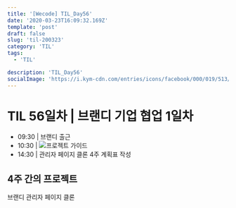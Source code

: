 ```yaml
---
title: '[Wecode] TIL_Day56'
date: '2020-03-23T16:09:32.169Z'
template: 'post'
draft: false
slug: 'til-200323'
category: 'TIL'
tags:
  - 'TIL'

description: 'TIL_Day56'
socialImage: 'https://i.kym-cdn.com/entries/icons/facebook/000/019/513/til.jpg'
---
```


# TIL 56일차 | 브랜디 기업 협업 1일차

- 09:30 | 브랜디 출근
- 10:30 | ![프로젝트 가이드](https://www.notion.so/dansjkim/9803acdafa0e4966b043d9d466fbbde5)
- 14:30 | 관리자 페이지 클론 4주 계획표 작성

## 4주 간의 프로젝트

브랜디 관리자 페이지 클론
